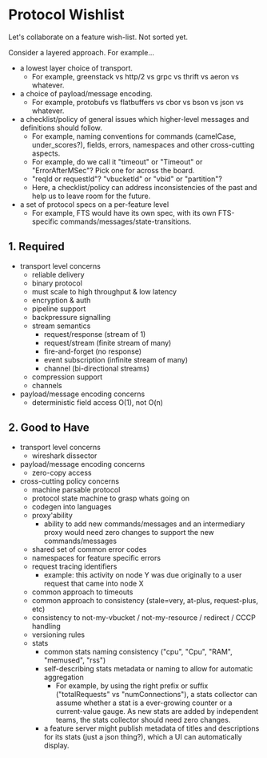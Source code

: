 # Protocol Wishlist

Let's collaborate on a feature wish-list. Not sorted yet.

Consider a layered approach.  For example...
 - a lowest layer choice of transport.
   - For example, greenstack vs http/2 vs grpc vs thrift vs aeron vs whatever.
 - a choice of payload/message encoding.
   - For example, protobufs vs flatbuffers vs cbor vs bson vs json vs whatever.
 - a checklist/policy of general issues which higher-level messages and definitions should follow.
   - For example, naming conventions for commands (camelCase, under_scores?), fields, errors, namespaces and other cross-cutting aspects.
   - For example, do we call it "timeout" or "Timeout" or "ErrorAfterMSec"?  Pick one for across the board.
   - "reqId or requestId"?  "vbucketId" or "vbid" or "partition"?
   - Here, a checklist/policy can address inconsistencies of the past and help us to leave room for the future.
 - a set of protocol specs on a per-feature level
   - For example, FTS would have its own spec, with its own FTS-specific commands/messages/state-transitions.

## 1. Required
 - transport level concerns
   - reliable delivery
   - binary protocol
   - must scale to high throughput & low latency
   - encryption & auth
   - pipeline support
   - backpressure signalling
   - stream semantics
     - request/response (stream of 1)
     - request/stream (finite stream of many)
     - fire-and-forget (no response)
     - event subscription (infinite stream of many)
     - channel (bi-directional streams)
   - compression support
   - channels
 - payload/message encoding concerns
   - deterministic field access O(1), not O(n)
 
## 2. Good to Have
 - transport level concerns
   - wireshark dissector
 - payload/message encoding concerns
   - zero-copy access
 - cross-cutting policy concerns
   - machine parsable protocol
   - protocol state machine to grasp whats going on
   - codegen into languages
   - proxy'ability
     - ability to add new commands/messages and an intermediary proxy would need zero changes to support the new commands/messages
   - shared set of common error codes
   - namespaces for feature specific errors
   - request tracing identifiers
     - example: this activity on node Y was due originally to a user request that came into node X
   - common approach to timeouts
   - common approach to consistency (stale=very, at-plus, request-plus, etc)
   - consistency to not-my-vbucket / not-my-resource / redirect / CCCP handling
   - versioning rules
   - stats
     - common stats naming consistency ("cpu", "Cpu", "RAM", "memused", "rss")
     - self-describing stats metadata or naming to allow for automatic aggregation
       - For example, by using the right prefix or suffix ("totalRequests" vs "numConnections"), a stats collector can assume whether a stat is a ever-growing counter or a current-value gauge.  As new stats are added by independent teams, the stats collector should need zero changes.
     - a feature server might publish metadata of titles and descriptions for its stats (just a json thing?), which a UI can automatically display.
